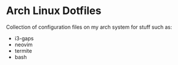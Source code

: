 # Arch Linux Dotfiles
Collection of configuration files on my arch system for stuff such as:
- i3-gaps
- neovim
- termite
- bash


